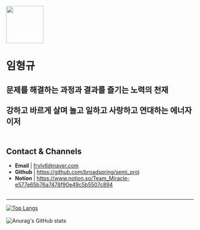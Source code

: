 <img style="width:100px;" src="https://imgs.jobkorea.co.kr/img1/user_photo/photo/2022/4/27/JK_GG_ULZCxM22042721321242.jpg"> <br>

# 임형규 

문제를 해결하는 과정과 결과를 즐기는 노력의 천재 <br> <br>
강하고 바르게 살며 놀고 일하고 사랑하고 연대하는 에너자이저 <br><br>
---
## Contact & Channels
- **Email** | frvlv6@naver.com
- **Github** | https://github.com/broadspring/semi_proj
- **Notion** | https://www.notion.so/Team_Miracle-e577e65b76a7478f90e49c5b5507c894 <br> <br>
---

[![Top Langs](https://github-readme-stats.vercel.app/api/top-langs/?username=broadspring&langs_count=6&layout=compact&theme=dark)](https://github.com/broadspring/broadspring) <br><br>
![Anurag's GitHub stats](https://github-readme-stats.vercel.app/api?username=broadspring&theme=dark&show_icons=true)
